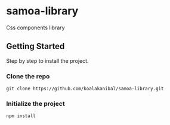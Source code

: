 # samoa-library
Css components library

## Getting Started

Step by step to install the project.

### Clone the repo

```
git clone https://github.com/koalakanibal/samoa-library.git
```

### Initialize the project

```
npm install
```